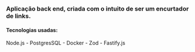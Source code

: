 ### Aplicação back end, criada com o intuito de ser um encurtador de links.

#### Tecnologias usadas:
<p>Node.js - PostgresSQL - Docker - Zod - Fastify.js</p>
